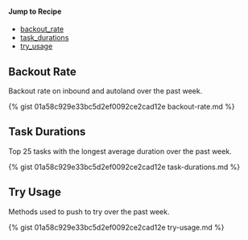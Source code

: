#### Jump to Recipe
* [backout_rate](#backout-rate)  
* [task_durations](#task-durations)  
* [try_usage](#try-usage)  

## Backout Rate

Backout rate on inbound and autoland over the past week.

{% gist 01a58c929e33bc5d2ef0092ce2cad12e backout-rate.md %}

## Task Durations

Top 25 tasks with the longest average duration over the past week.

{% gist 01a58c929e33bc5d2ef0092ce2cad12e task-durations.md %}

## Try Usage

Methods used to push to try over the past week.

{% gist 01a58c929e33bc5d2ef0092ce2cad12e try-usage.md %}
